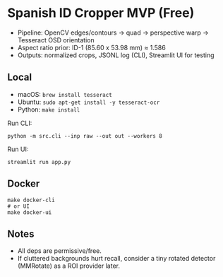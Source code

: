 # Spanish ID Cropper MVP (Free)

- Pipeline: OpenCV edges/contours → quad → perspective warp → Tesseract OSD orientation
- Aspect ratio prior: ID-1 (85.60 x 53.98 mm) ≈ 1.586
- Outputs: normalized crops, JSONL log (CLI), Streamlit UI for testing

## Local
- macOS: `brew install tesseract`
- Ubuntu: `sudo apt-get install -y tesseract-ocr`
- Python: `make install`

Run CLI:
```
python -m src.cli --inp raw --out out --workers 8
```

Run UI:
```
streamlit run app.py
```

## Docker
```
make docker-cli
# or UI
make docker-ui
```

## Notes
- All deps are permissive/free.
- If cluttered backgrounds hurt recall, consider a tiny rotated detector (MMRotate) as a ROI provider later.
